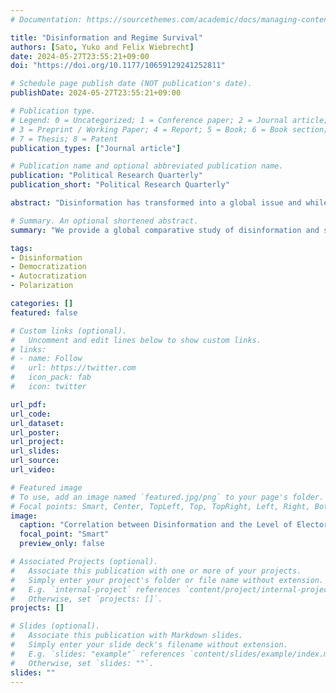 ```yaml
---
# Documentation: https://sourcethemes.com/academic/docs/managing-content/

title: "Disinformation and Regime Survival"
authors: [Sato, Yuko and Felix Wiebrecht]
date: 2024-05-27T23:55:21+09:00
doi: "https://doi.org/10.1177/10659129241252811"

# Schedule page publish date (NOT publication's date).
publishDate: 2024-05-27T23:55:21+09:00

# Publication type.
# Legend: 0 = Uncategorized; 1 = Conference paper; 2 = Journal article;
# 3 = Preprint / Working Paper; 4 = Report; 5 = Book; 6 = Book section;
# 7 = Thesis; 8 = Patent
publication_types: ["Journal article"]

# Publication name and optional abbreviated publication name.
publication: "Political Research Quarterly"
publication_short: "Political Research Quarterly"

abstract: "Disinformation has transformed into a global issue and while it is seen as a growing concern to democracy today, autocrats have long used it as a part of their propaganda repertoire. Yet, no study has tested the effect of disinformation on regime stability and breakdown beyond country-specific studies. Drawing on novel measures from the Digital Society Project (DSP) estimating the levels of disinformation disseminated by governments across 148 countries between 2000–2022 and from the Episodes of Regime Transformation (ERT) dataset, we provide the first global comparative study of disinformation and survival of democratic and authoritarian regimes, respectively. The results show that in authoritarian regimes, disinformation helps rulers to stay in power as regimes with higher levels of disinformation are less likely to experience democratization episodes. In democracies, on the other hand, disinformation increases the probability of autocratization onsets. As such, this study is the first to provide comparative evidence on the negative effects of disinformation on democracy as well as on the prospects of democratization."

# Summary. An optional shortened abstract.
summary: "We provide a global comparative study of disinformation and survival of democratic and authoritarian regimes, respectively."

tags: 
- Disinformation
- Democratization
- Autocratization
- Polarization

categories: []
featured: false

# Custom links (optional).
#   Uncomment and edit lines below to show custom links.
# links:
# - name: Follow
#   url: https://twitter.com
#   icon_pack: fab
#   icon: twitter

url_pdf:
url_code:
url_dataset: 
url_poster:
url_project:
url_slides:
url_source: 
url_video:

# Featured image
# To use, add an image named `featured.jpg/png` to your page's folder. 
# Focal points: Smart, Center, TopLeft, Top, TopRight, Left, Right, BottomLeft, Bottom, BottomRight.
image:
  caption: "Correlation between Disinformation and the Level of Electoral Democracy."
  focal_point: "Smart"
  preview_only: false

# Associated Projects (optional).
#   Associate this publication with one or more of your projects.
#   Simply enter your project's folder or file name without extension.
#   E.g. `internal-project` references `content/project/internal-project/index.md`.
#   Otherwise, set `projects: []`.
projects: []

# Slides (optional).
#   Associate this publication with Markdown slides.
#   Simply enter your slide deck's filename without extension.
#   E.g. `slides: "example"` references `content/slides/example/index.md`.
#   Otherwise, set `slides: ""`.
slides: ""
---
```

